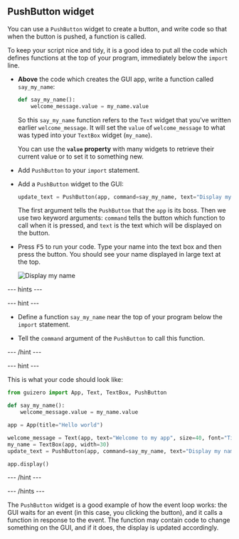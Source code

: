 ## PushButton widget

You can use a `PushButton` widget to create a button, and write code so that when the button is pushed, a function is called.

To keep your script nice and tidy, it is a good idea to put all the code which defines functions at the top of your program, immediately below the `import` line.

- **Above** the code which creates the GUI app, write a function called `say_my_name`:

    ```python
    def say_my_name():
        welcome_message.value = my_name.value
    ```
    
    So this `say_my_name` function refers to the `Text` widget that you've written earlier `welcome_message`. It will set the `value` of `welcome_message` to what was typed into your `TextBox` widget (`my_name`).
    
    You can use the **`value` property** with many widgets to retrieve their current value or to set it to something new.

- Add `PushButton` to your `import` statement.

- Add a `PushButton` widget to the GUI:

    ```python
    update_text = PushButton(app, command=say_my_name, text="Display my name")
    ```

    The first argument tells the `PushButton` that the `app` is its boss. Then we use two keyword arguments: `command` tells the button which function to call when it is pressed, and `text` is the text which will be displayed on the button.

- Press <kbd>F5</kbd> to run your code. Type your name into the text box and then press the button. You should see your name displayed in large text at the top.

    ![Display my name](images/display-my-name.png)

--- hints ---

--- hint ---

- Define a function `say_my_name` near the top of your program below the `import` statement.

- Tell the `command` argument of the `PushButton` to call this function.

--- /hint ---

--- hint ---

This is what your code should look like:

```python
from guizero import App, Text, TextBox, PushButton

def say_my_name():
    welcome_message.value = my_name.value

app = App(title="Hello world")

welcome_message = Text(app, text="Welcome to my app", size=40, font="Times new roman", color="lightblue")
my_name = TextBox(app, width=30)
update_text = PushButton(app, command=say_my_name, text="Display my name")

app.display()
```

--- /hint ---

--- /hints ---



The `PushButton` widget is a good example of how the event loop works: the GUI waits for an event (in this case, you clicking the button), and it calls a function in response to the event. The function may contain code to change something on the GUI, and if it does, the display is updated accordingly.
